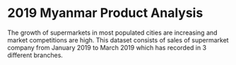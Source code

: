# 2019 Myanmar Product Analysis
The growth of supermarkets in most populated cities are increasing and market competitions are high. This dataset consists of sales of supermarket company from January 2019 to March 2019 which has recorded in 3 different branches.
